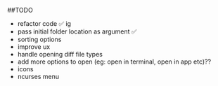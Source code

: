 ##TODO
- refactor code ✅ ig
- pass initial folder location as argument ✅
- sorting options 
- improve ux
- handle opening diff file types
- add more options to open (eg: open in terminal, open in app etc)??
- icons
- ncurses menu
